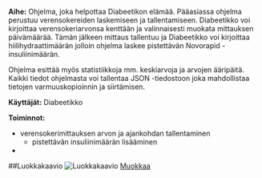 **Aihe:** Ohjelma, joka helpottaa Diabeetikon elämää. Pääasiassa ohjelma perustuu verensokereiden laskemiseen ja tallentamiseen. Diabeetikko voi kirjoittaa verensokeriarvonsa kenttään ja valinnaisesti muokata mittauksen päivämäärää. Tämän jälkeen mittaus tallentuu ja Diabeetikko voi kirjoittaa hiilihydraattimäärän jolloin ohjelma laskee pistettävän Novorapid -insuliinimäärän.

Ohjelma esittää myös statistiikkoja mm. keskiarvoja ja arvojen ääripäitä. Kaikki tiedot ohjelmasta voi tallentaa JSON -tiedostoon joka mahdollistaa tietojen varmuuskopioinnin ja siirtämisen.

**Käyttäjät:** Diabeetikko

**Toiminnot:**
* verensokerimittauksen arvon ja ajankohdan tallentaminen
  * pistettävän insuliinimäärän lisääminen
* 

##Luokkakaavio
![Luokkakaavio](http://yuml.me/75e95e8c)
[Muokkaa](http://yuml.me/edit/75e95e8c)

